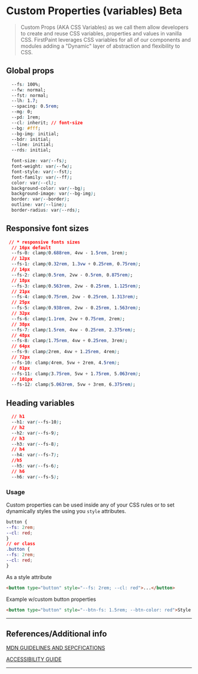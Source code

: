 # Custom Properties (variables)  <span role="note" style="--note: var(--beta)">Beta</span>

> Custom Props (AKA CSS Variables) as we call them allow developers to create and reuse CSS variables, properties and values in vanilla CSS. FirstPaint leverages CSS variables for all of our components and modules adding a "Dynamic" layer of abstraction and flexibility to CSS.

## Global props

```css
  --fs: 100%;
  --fw: normal;
  --fst: normal;
  --lh: 1.7;
  --spacing: 0.5rem;
  --mg: 0;
  --pd: 1rem;
  --cl: inherit; // font-size
  --bg: #fff;
  --bg-img: initial;
  --bdr: initial;
  --line: initial;
  --rds: initial;

  font-size: var(--fs);
  font-weight: var(--fw);
  font-style: var(--fst);
  font-family: var(--ff);
  color: var(--cl);
  background-color: var(--bg);
  background-image: var(--bg-img);
  border: var(--border);
  outline: var(--line);
  border-radius: var(--rds);
```

## Responsive font sizes

```css
 // * responsive fonts sizes
  // 16px default
  --fs-0: clamp(0.688rem, 4vw - 1.5rem, 1rem);
  // 12px
  --fs-1: clamp(0.32rem, 1.3vw + 0.25rem, 0.75rem);
  // 14px
  --fs-2: clamp(0.5rem, 2vw - 0.5rem, 0.875rem);
  // 18px
  --fs-3: clamp(0.563rem, 2vw - 0.25rem, 1.125rem);
  // 21px
  --fs-4: clamp(0.75rem, 2vw - 0.25rem, 1.313rem);
  // 25px
  --fs-5: clamp(0.938rem, 2vw - 0.25rem, 1.563rem);
  // 32px
  --fs-6: clamp(1.1rem, 2vw + 0.75rem, 2rem);
  // 38px
  --fs-7: clamp(1.5rem, 4vw - 0.25rem, 2.375rem);
  // 48px
  --fs-8: clamp(1.75rem, 4vw + 0.25rem, 3rem);
  // 64px
  --fs-9: clamp(2rem, 4vw + 1.25rem, 4rem);
  // 72px
  --fs-10: clamp(4rem, 5vw + 2rem, 4.5rem);
  // 81px
  --fs-11: clamp(3.75rem, 5vw + 1.75rem, 5.063rem);
  // 101px
  --fs-12: clamp(5.063rem, 5vw + 3rem, 6.375rem);
```

## Heading variables

```css
  // h1
  --h1: var(--fs-10);
  // h2
  --h2: var(--fs-9);
  // h3
  --h3: var(--fs-8);
  // h4
  --h4: var(--fs-7);
  //h5
  --h5: var(--fs-6);
  // h6
  --h6: var(--fs-5);
```


### Usage

Custom properties can be used inside any of your CSS rules or to set dynamically styles the using you `style` attributes.

```css
button {
--fs: 2rem;
--cl: red;
}
// or class
.button {
--fs: 2rem;
--cl: red;
}
```

As a style attribute

```html
<button type="button" style="--fs: 2rem; --cl: red">...</button>

```

Example w/custom button properties

```html preview
<button type="button" style="--btn-fs: 1.5rem; --btn-color: red">Style Attributes</button>

```

----
## References/Additional info

[MDN GUIDELINES AND SEPCFICATIONS]()

[ACCESSIBILITY GUIDE]()

----
